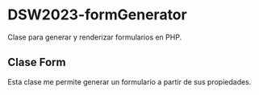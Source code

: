 # DSW2023-formGenerator
Clase para generar y renderizar formularios en PHP.

## Clase Form
Esta clase me permite generar un formulario a partir de sus propiedades.
